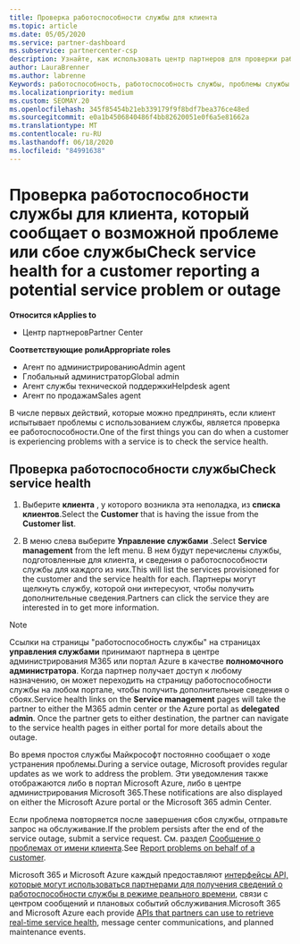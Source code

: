 ```yaml
---
title: Проверка работоспособности службы для клиента
ms.topic: article
ms.date: 05/05/2020
ms.service: partner-dashboard
ms.subservice: partnercenter-csp
description: Узнайте, как использовать центр партнеров для проверки работоспособности службы для клиента при возникновении проблем со службой.
author: LauraBrenner
ms.author: labrenne
Keywords: работоспособность, работоспособность службы, проблемы службы
ms.localizationpriority: medium
ms.custom: SEOMAY.20
ms.openlocfilehash: 345f85454b21eb339179f9f8bdf7bea376ce48ed
ms.sourcegitcommit: e0a1b4506840486f4bb82620051e0f6a5e81662a
ms.translationtype: MT
ms.contentlocale: ru-RU
ms.lasthandoff: 06/18/2020
ms.locfileid: "84991638"
---
```

# <a name="check-service-health-for-a-customer-reporting-a-potential-service-problem-or-outage"></a><span data-ttu-id="f73ee-104">Проверка работоспособности службы для клиента, который сообщает о возможной проблеме или сбое службы</span><span class="sxs-lookup"><span data-stu-id="f73ee-104">Check service health for a customer reporting a potential service problem or outage</span></span>

<span data-ttu-id="f73ee-105">**Относится к**</span><span class="sxs-lookup"><span data-stu-id="f73ee-105">**Applies to**</span></span>

- <span data-ttu-id="f73ee-106">Центр партнеров</span><span class="sxs-lookup"><span data-stu-id="f73ee-106">Partner Center</span></span>

<span data-ttu-id="f73ee-107">**Соответствующие роли**</span><span class="sxs-lookup"><span data-stu-id="f73ee-107">**Appropriate roles**</span></span>

- <span data-ttu-id="f73ee-108">Агент по администрированию</span><span class="sxs-lookup"><span data-stu-id="f73ee-108">Admin agent</span></span>
- <span data-ttu-id="f73ee-109">Глобальный администратор</span><span class="sxs-lookup"><span data-stu-id="f73ee-109">Global admin</span></span>
- <span data-ttu-id="f73ee-110">Агент службы технической поддержки</span><span class="sxs-lookup"><span data-stu-id="f73ee-110">Helpdesk agent</span></span>
- <span data-ttu-id="f73ee-111">Агент по продажам</span><span class="sxs-lookup"><span data-stu-id="f73ee-111">Sales agent</span></span>

<span data-ttu-id="f73ee-112">В числе первых действий, которые можно предпринять, если клиент испытывает проблемы с использованием службы, является проверка ее работоспособности.</span><span class="sxs-lookup"><span data-stu-id="f73ee-112">One of the first things you can do when a customer is experiencing problems with a service is to check the service health.</span></span> 

## <a name="check-service-health"></a><span data-ttu-id="f73ee-113">Проверка работоспособности службы</span><span class="sxs-lookup"><span data-stu-id="f73ee-113">Check service health</span></span>

1. <span data-ttu-id="f73ee-114">Выберите **клиента** , у которого возникла эта неполадка, из **списка клиентов**.</span><span class="sxs-lookup"><span data-stu-id="f73ee-114">Select the **Customer** that is having the issue from the **Customer list**.</span></span>

2. <span data-ttu-id="f73ee-115">В меню слева выберите **Управление службами** .</span><span class="sxs-lookup"><span data-stu-id="f73ee-115">Select **Service management** from the left menu.</span></span> <span data-ttu-id="f73ee-116">В нем будут перечислены службы, подготовленные для клиента, и сведения о работоспособности службы для каждого из них.</span><span class="sxs-lookup"><span data-stu-id="f73ee-116">This will list the services provisioned for the customer and the service health for each.</span></span> <span data-ttu-id="f73ee-117">Партнеры могут щелкнуть службу, которой они интересуют, чтобы получить дополнительные сведения.</span><span class="sxs-lookup"><span data-stu-id="f73ee-117">Partners can click the service they are interested in to get more information.</span></span> 

>[!NOTE] 
> <span data-ttu-id="f73ee-118">Ссылки на страницы "работоспособность службы" на страницах **управления службами** принимают партнера в центре администрирования M365 или портал Azure в качестве **полномочного администратора**. Когда партнер получает доступ к любому назначению, он может переходить на страницу работоспособности службы на любом портале, чтобы получить дополнительные сведения о сбоях.</span><span class="sxs-lookup"><span data-stu-id="f73ee-118">Service health links on the **Service management** pages will take the partner to either the M365 admin center or the Azure portal as **delegated admin**. Once the partner gets to either destination, the partner can navigate to the service health pages in either portal for more details about the outage.</span></span>
 
<span data-ttu-id="f73ee-119">Во время простоя службы Майкрософт постоянно сообщает о ходе устранения проблемы.</span><span class="sxs-lookup"><span data-stu-id="f73ee-119">During a service outage, Microsoft provides regular updates as we work to address the problem.</span></span> <span data-ttu-id="f73ee-120">Эти уведомления также отображаются либо в портал Microsoft Azure, либо в центре администрирования Microsoft 365.</span><span class="sxs-lookup"><span data-stu-id="f73ee-120">These notifications are also displayed on either the Microsoft Azure portal or the Microsoft 365 admin Center.</span></span>

<span data-ttu-id="f73ee-121">Если проблема повторяется после завершения сбоя службы, отправьте запрос на обслуживание.</span><span class="sxs-lookup"><span data-stu-id="f73ee-121">If the problem persists after the end of the service outage, submit a service request.</span></span> <span data-ttu-id="f73ee-122">См. раздел [Сообщение о проблемах от имени клиента](report-problems-on-behalf-of-a-customer.md).</span><span class="sxs-lookup"><span data-stu-id="f73ee-122">See [Report problems on behalf of a customer](report-problems-on-behalf-of-a-customer.md).</span></span>

<span data-ttu-id="f73ee-123">Microsoft 365 и Microsoft Azure каждый предоставляют [интерфейсы API, которые могут использоваться партнерами для получения сведений о работоспособности службы в режиме реального времени](get-automated-service-notifications-with-our-apis.md), связи с центром сообщений и плановых событий обслуживания.</span><span class="sxs-lookup"><span data-stu-id="f73ee-123">Microsoft 365 and Microsoft Azure each provide [APIs that partners can use to retrieve real-time service health](get-automated-service-notifications-with-our-apis.md), message center communications, and planned maintenance events.</span></span>

 

